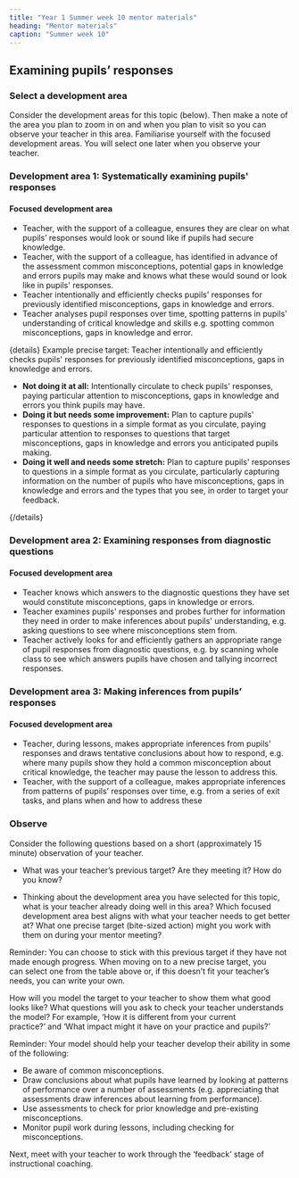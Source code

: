 ```yaml
---
title: "Year 1 Summer week 10 mentor materials"
heading: "Mentor materials"
caption: "Summer week 10"
---
```



## Examining pupils’ responses

### Select a development area

Consider the development areas for this topic (below). Then make a note of the area you plan to zoom in on and when you plan to visit so you can observe your teacher in this area. Familiarise yourself with the focused development areas. You will select one later when you observe your teacher.

### Development area 1: Systematically examining pupils' responses

#### Focused development area     

- Teacher, with the support of a colleague, ensures they are clear on what pupils’ responses would look or sound like if pupils had secure knowledge. 
- Teacher, with the support of a colleague, has identified in advance of the assessment common misconceptions, potential gaps in knowledge and errors pupils may make and knows what these would sound or look like in pupils' responses. 
- Teacher intentionally and efficiently checks pupils' responses for previously identified misconceptions, gaps in knowledge and errors.
- Teacher analyses pupil responses over time, spotting patterns in pupils' understanding of critical knowledge and skills e.g. spotting common misconceptions, gaps in knowledge and error.

{details}
Example precise target: Teacher intentionally and efficiently checks pupils' responses for previously identified misconceptions, gaps in knowledge and errors.


- **Not doing it at all:** Intentionally circulate to check pupils' responses, paying particular attention to misconceptions, gaps in knowledge and errors you think pupils may have.
- **Doing it but needs some improvement:** Plan to capture pupils' responses to questions in a simple format as you circulate, paying particular attention to responses to questions that target misconceptions, gaps in knowledge and errors you anticipated pupils making.
- **Doing it well and needs some stretch:** Plan to capture pupils' responses to questions in a simple format as you circulate, particularly capturing information on the number of pupils who have misconceptions, gaps in knowledge and errors and the types that you see, in order to target your feedback.

{/details}


### Development area 2: Examining responses from diagnostic questions

#### Focused development area     

- Teacher knows which answers to the diagnostic questions they have set would constitute misconceptions, gaps in knowledge or errors. 
- Teacher examines pupils' responses and probes further for information they need in order to make inferences about pupils' understanding, e.g. asking questions to see where misconceptions stem from. 
- Teacher actively looks for and efficiently gathers an appropriate range of pupil responses from diagnostic questions, e.g. by scanning whole class to see which answers pupils have chosen and tallying incorrect responses.               

### Development area 3: Making inferences from pupils’ responses

#### Focused development area     

- Teacher, during lessons, makes appropriate inferences from pupils’ responses and draws tentative conclusions about how to respond, e.g. where many pupils show they hold a common misconception about critical knowledge, the teacher may pause the lesson to address this. 
- Teacher, with the support of a colleague, makes appropriate inferences from patterns of pupils’ responses over time, e.g. from a series of exit tasks, and plans when and how to address these                                                                                                                                                                                                                                                                       

### Observe

Consider the following questions based on a short (approximately 15 minute) observation of your teacher.

- What was your teacher’s previous target? Are they meeting it? How do you know?

- Thinking about the development area you have selected for this topic, what is your teacher already doing well in this area? Which focused development area best aligns with what your teacher needs to get better at? What one precise target (bite-sized action) might you work with them on during your mentor meeting?

Reminder: You can choose to stick with this previous target if they have not made enough progress. When moving on to a new precise target, you can select one from the table above or, if this doesn’t fit your teacher’s needs, you can write your own.

How will you model the target to your teacher to show them what good looks like? What questions will you ask to check your teacher understands the model? For example, ‘How it is different from your current practice?’ and ‘What impact might it have on your practice and pupils?’

Reminder: Your model should help your teacher develop their ability in some of the following:

- Be aware of common misconceptions.
- Draw conclusions about what pupils have learned by looking at patterns of performance over a number of assessments (e.g. appreciating that assessments draw inferences about learning from performance).
- Use assessments to check for prior knowledge and pre-existing misconceptions.
- Monitor pupil work during lessons, including checking for misconceptions.

Next, meet with your teacher to work through the ‘feedback’ stage of instructional coaching. 

